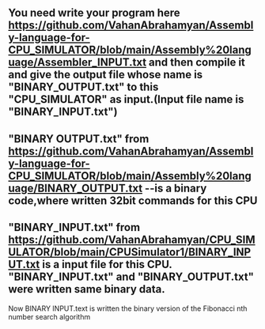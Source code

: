 You need write your program here https://github.com/VahanAbrahamyan/Assembly-language-for-CPU_SIMULATOR/blob/main/Assembly%20language/Assembler_INPUT.txt
and then compile it and give the output file whose name is "BINARY_OUTPUT.txt" to this "CPU_SIMULATOR" as input.(Input file name is "BINARY_INPUT.txt")
-------------------------------------------------------------------------------------------------------------------------------------------------------------------
"BINARY OUTPUT.txt" from https://github.com/VahanAbrahamyan/Assembly-language-for-CPU_SIMULATOR/blob/main/Assembly%20language/BINARY_OUTPUT.txt  --is a binary code,where written 32bit commands for this CPU
-------------------------------------------------------------------------------------------------------------------------------------------------------------------
"BINARY_INPUT.txt"  from https://github.com/VahanAbrahamyan/CPU_SIMULATOR/blob/main/CPUSimulator1/BINARY_INPUT.txt is a input file for this CPU. "BINARY_INPUT.txt" and "BINARY_OUTPUT.txt" were written same binary data.
-------------------------------------------------------------------------------------------------------------------------------------------------------------------
Now BINARY INPUT.text is written the binary version of the Fibonacci nth number search algorithm
